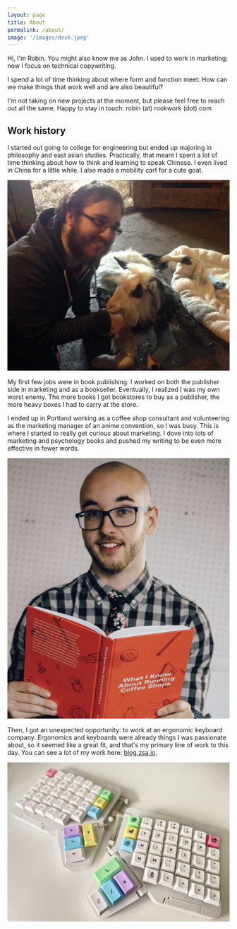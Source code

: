 ```yaml
---
layout: page
title: About
permalink: /about/
image: '/images/desk.jpeg'
---
```


Hi, I'm Robin. You might also know me as John. I used to work in marketing; now I focus on technical copywriting.

I spend a lot of time thinking about where form and function meet: How can we make things that work well and are also beautiful? 

I'm not taking on new projects at the moment, but please feel free to reach out all the same. Happy to stay in touch: robin (at) rookwork (dot) com

## Work history
I started out going to college for engineering but ended up majoring in philosophy and east asian studies. Practically, that meant I spent a lot of time thinking about how to think and learning to speak Chinese. I even lived in China for a little while. I also made a mobility cart for a cute goat. 

![An image of me posing with a paraplegic goat and the mobility cart I made for him](/images/goat.jpg)

My first few jobs were in book publishing. I worked on both the publisher side in marketing and as a bookseller. Eventually, I realized I was my own worst enemy. The more books I got bookstores to buy as a publisher, the more heavy boxes I had to carry at the store. 

I ended up in Portland working as a coffee shop consultant and volunteering as the marketing manager of an anime convention, so I was busy. This is where I started to really get curious about marketing. I dove into lots of marketing and psychology books and pushed my writing to be even more effective in fewer words.

![An image of me with the book "What I know about Running Coffe Shops"](/images/coffee-shops.jpg)

Then, I got an unexpected opportunity: to work at an ergonomic keyboard company. Ergonomics and keyboards were already things I was passionate about, so it seemed like a great fit, and that's my primary line of work to this day. You can see a lot of my work here: [blog.zsa.io](https://blog.zsa.io/). 

![An image of the ZSA Moonlander with custom keycaps](/images/moonlander.jpeg)